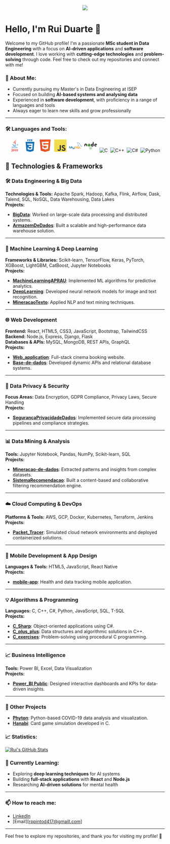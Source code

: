 
<div id="header" align="center">
  <img src="https://media.giphy.com/media/M9gbBd9nbDrOTu1Mqx/giphy.gif" width="100"/>
</div>

# Hello, I'm Rui Duarte 👋

Welcome to my GitHub profile! I'm a passionate **MSc student in Data Engineering** with a focus on **AI-driven applications** and **software development**. I love working with **cutting-edge technologies** and **problem-solving** through code. Feel free to check out my repositories and connect with me!

### 🚀 About Me:
- Currently pursuing my Master's in Data Engineering at ISEP
- Focused on building **AI-based systems and analysing data**
- Experienced in **software development**, with proficiency in a range of languages and tools
- Always eager to learn new skills and grow professionally

---

### 🛠️ Languages and Tools:
<div align="center">

  <img src="https://github.com/devicons/devicon/blob/master/icons/java/java-original-wordmark.svg" title="Java" alt="Java" width="40" height="40"/>&nbsp;
  <img src="https://github.com/devicons/devicon/blob/master/icons/css3/css3-plain-wordmark.svg" title="CSS3" alt="CSS" width="40" height="40"/>&nbsp;
  <img src="https://github.com/devicons/devicon/blob/master/icons/html5/html5-original.svg" title="HTML5" alt="HTML" width="40" height="40"/>&nbsp;
  <img src="https://github.com/devicons/devicon/blob/master/icons/javascript/javascript-original.svg" title="JavaScript" alt="JavaScript" width="40" height="40"/>&nbsp;
  <img src="https://github.com/devicons/devicon/blob/master/icons/mysql/mysql-original-wordmark.svg" title="MySQL"  alt="MySQL" width="40" height="40"/>&nbsp;
  <img src="https://github.com/devicons/devicon/blob/master/icons/nodejs/nodejs-original-wordmark.svg" title="NodeJS" alt="NodeJS" width="40" height="40"/>&nbsp;
  <img src="https://upload.wikimedia.org/wikipedia/commons/thumb/1/18/C_Programming_Language.svg/570px-C_Programming_Language.svg.png?20201031132917" title="C" alt="C" width="40" height="40"/>&nbsp;
  <img src="https://uxwing.com/wp-content/themes/uxwing/download/brands-and-social-media/c-plus-plus-programming-language-icon.png" title="C++" alt="C++" width="40" height="40"/>&nbsp;
  <img src="https://e7.pngegg.com/pngimages/328/221/png-clipart-c-programming-language-logo-microsoft-visual-studio-net-framework-javascript-icon-purple-logo.png" title="C#" alt="C#" width="40" height="40"/>&nbsp;
  <img src="https://upload.wikimedia.org/wikipedia/commons/thumb/c/c3/Python-logo-notext.svg/800px-Python-logo-notext.svg.png" title="Python" alt="Python" width="40" height="40"/>&nbsp;

</div>

## 🔧 Technologies & Frameworks

### 🛠️ Data Engineering & Big Data
**Technologies & Tools:** Apache Spark, Hadoop, Kafka, Flink, Airflow, Dask, Talend, SQL, NoSQL, Data Warehousing, Data Lakes  
**Projects:**
- [**BigData**](https://github.com/RuiPedroPintoDuarte/BigData): Worked on large-scale data processing and distributed systems.
- [**ArmazemDeDados**](https://github.com/RuiPedroPintoDuarte/ArmazemDeDados): Built a scalable and high-performance data warehouse solution.

---

### 🤖 Machine Learning & Deep Learning
**Frameworks & Libraries:** Scikit-learn, TensorFlow, Keras, PyTorch, XGBoost, LightGBM, CatBoost, Jupyter Notebooks  
**Projects:**
- [**MachineLearningAPRAU**](https://github.com/RuiPedroPintoDuarte/MachineLearningAPRAU): Implemented ML algorithms for predictive analytics.
- [**DeepLearning**](https://github.com/RuiPedroPintoDuarte/DeepLearning): Developed neural network models for image and text recognition.
- [**MineracaoTexto**](https://github.com/RuiPedroPintoDuarte/MineracaoTexto): Applied NLP and text mining techniques.

---

### 🌐 Web Development
**Frontend:** React, HTML5, CSS3, JavaScript, Bootstrap, TailwindCSS  
**Backend:** Node.js, Express, Django, Flask  
**Databases & APIs:** MySQL, MongoDB, REST APIs, GraphQL  
**Projects:**
- [**Web_application**](https://github.com/RuiPedroPintoDuarte/Web_application): Full-stack cinema booking website.
- [**Base-de-dados**](https://github.com/RuiPedroPintoDuarte/Base-de-dados): Developed dynamic APIs and relational database systems.

---

### 🔐 Data Privacy & Security
**Focus Areas:** Data Encryption, GDPR Compliance, Privacy Laws, Secure Handling  
**Projects:**
- [**SegurancaPrivacidadeDados**](https://github.com/RuiPedroPintoDuarte/SegurancaPrivacidadeDados): Implemented secure data processing pipelines and compliance strategies.

---

### 📊 Data Mining & Analysis
**Tools:** Jupyter Notebook, Pandas, NumPy, Scikit-learn, SQL  
**Projects:**
- [**Mineracao-de-dados**](https://github.com/RuiPedroPintoDuarte/Minera-o-de-dados): Extracted patterns and insights from complex datasets.
- [**SistemaRecomendacao**](https://github.com/RuiPedroPintoDuarte/SistemaRecomendacao): Built a content-based and collaborative filtering recommendation engine.

---

### ☁️ Cloud Computing & DevOps
**Platforms & Tools:** AWS, GCP, Docker, Kubernetes, Terraform, Jenkins  
**Projects:**
- [**Packet_Tracer**](https://github.com/RuiPedroPintoDuarte/Packet_Tracer): Simulated cloud network environments and deployed containerized solutions.

---

### 📱 Mobile Development & App Design
**Languages & Tools:** HTML5, JavaScript, React Native  
**Projects:**
- [**mobile-app**](https://github.com/RuiPedroPintoDuarte/mobile-app): Health and data tracking mobile application.

---

### 💡 Algorithms & Programming
**Languages:** C, C++, C#, Python, JavaScript, SQL, T-SQL  
**Projects:**
- [**C_Sharp**](https://github.com/RuiPedroPintoDuarte/C_Sharp): Object-oriented applications using C#.
- [**C_plus_plus**](https://github.com/RuiPedroPintoDuarte/C_plus_plus): Data structures and algorithmic solutions in C++.
- [**C_exercises**](https://github.com/RuiPedroPintoDuarte/C_exercises): Problem-solving using procedural C programming.

---

### 📈 Business Intelligence
**Tools:** Power BI, Excel, Data Visualization  
**Projects:**
- [**Power_BI Public**](https://github.com/RuiPedroPintoDuarte/Power_BI): Designed interactive dashboards and KPIs for data-driven insights.

---

### 🧪 Other Projects
- [**Phyton**](https://github.com/RuiPedroPintoDuarte/Phyton): Python-based COVID-19 data analysis and visualization.
- [**Hanabi**](https://github.com/RuiPedroPintoDuarte/Hanabi): Card game simulation developed in C.




### 📈 Statistics:
[![Rui's GitHub Stats](https://github-readme-stats.vercel.app/api?username=RuiPedroPintoDuarte&show_icons=true&hide_title=true&count_private=true&hide=prs)](https://github.com/anuraghazra/github-readme-stats)

### 🌱 Currently Learning:
- Exploring **deep learning techniques** for AI systems
- Building **full-stack applications** with **React** and **Node.js**
- Researching **AI-driven solutions** for mental health

---

### 📫 How to reach me:
- [LinkedIn](https://www.linkedin.com/in/ruiduarte12345/)
- [Email][rppintod417@gmaill.com]

---

Feel free to explore my repositories, and thank you for visiting my profile! 🚀




